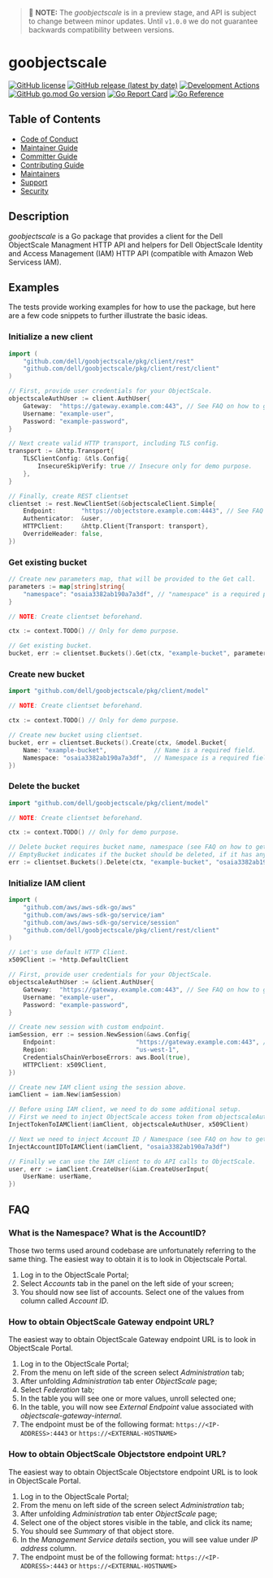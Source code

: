 
> 🚧 **NOTE:** The *goobjectscale* is in a preview stage, and API is subject to change between minor updates. Until `v1.0.0` we do not guarantee backwards compatibility between versions.

# goobjectscale

[![GitHub license](https://img.shields.io/github/license/dell/goobjectscale)](https://github.com/dell/goobjectscale/blob/main/LICENSE)
[![GitHub release (latest by date)](https://img.shields.io/github/v/release/dell/goobjectscale)](https://github.com/dell/goobjectscale/releases/latest)
[![Development Actions](https://github.com/dell/goobjectscale/actions/workflows/development.yaml/badge.svg)](https://github.com/dell/goobjectscale/actions/workflows/development.yaml)
[![GitHub go.mod Go version](https://img.shields.io/github/go-mod/go-version/dell/goobjectscale)](https://github.com/dell/goobjectscale/blob/main/go.mod)
[![Go Report Card](https://goreportcard.com/badge/github.com/dell/goobjectscale)](https://goreportcard.com/report/github.com/dell/goobjectscale)
[![Go Reference](https://pkg.go.dev/badge/github.com/dell/goobjectscale.svg)](https://pkg.go.dev/github.com/dell/goobjectscale)

## Table of Contents

* [Code of Conduct](./docs/CODE_OF_CONDUCT.md)
* [Maintainer Guide](./docs/MAINTAINER_GUIDE.md)
* [Committer Guide](./docs/COMMITTER_GUIDE.md)
* [Contributing Guide](./docs/CONTRIBUTING.md)
* [Maintainers](./docs/MAINTAINERS.md)
* [Support](./docs/SUPPORT.md)
* [Security](./docs/SECURITY.md)

## Description
_goobjectscale_ is a Go package that provides a client for the Dell ObjectScale Managment HTTP API and helpers for Dell ObjectScale Identity and Access Management (IAM) HTTP API (compatible with Amazon Web Servicess IAM).

## Examples
The tests provide working examples for how to use the package, but here are a few code snippets to further illustrate the basic ideas.

### Initialize a new client


```go
import (
	"github.com/dell/goobjectscale/pkg/client/rest"
	"github.com/dell/goobjectscale/pkg/client/rest/client"
)

// First, provide user credentials for your ObjectScale.
objectscaleAuthUser := client.AuthUser{
	Gateway:  "https://gateway.example.com:443", // See FAQ on how to get it.
	Username: "example-user",
	Password: "example-password",
}

// Next create valid HTTP transport, including TLS config.
transport := &http.Transport{
	TLSClientConfig: &tls.Config{
		InsecureSkipVerify: true // Insecure only for demo purpose.
	},
}

// Finally, create REST clientset
clientset := rest.NewClientSet(&objectscaleClient.Simple{
	Endpoint:       "https://objectstore.example.com:4443", // See FAQ on how to get it.
	Authenticator:  &user,
	HTTPClient:     &http.Client{Transport: transport},
	OverrideHeader: false,
})
```

### Get existing bucket

```go
// Create new parameters map, that will be provided to the Get call.
parameters := map[string]string{
	"namespace": "osaia3382ab190a7a3df", // "namespace" is a required parameter (see FAQ on how to get it).
}

// NOTE: Create clientset beforehand.

ctx := context.TODO() // Only for demo purpose.

// Get existing bucket.
bucket, err := clientset.Buckets().Get(ctx, "example-bucket", parameters)
```

### Create new bucket

```go
import "github.com/dell/goobjectscale/pkg/client/model"

// NOTE: Create clientset beforehand.

ctx := context.TODO() // Only for demo purpose.

// Create new bucket using clientset.
bucket, err = clientset.Buckets().Create(ctx, &model.Bucket{
	Name: "example-bucket",             // Name is a required field.
	Namespace: "osaia3382ab190a7a3df",  // Namespace is a required field.
})
```

### Delete the bucket

```go
import "github.com/dell/goobjectscale/pkg/client/model"

// NOTE: Create clientset beforehand.

ctx := context.TODO() // Only for demo purpose.

// Delete bucket requires bucket name, namespace (see FAQ on how to get it) and emptyBucket parameters.
// EmptyBucket indicates if the bucket should be deleted, if it has any objects.
err := clientset.Buckets().Delete(ctx, "example-bucket", "osaia3382ab190a7a3df", false)
```

### Initialize IAM client

```go
import (
	"github.com/aws/aws-sdk-go/aws"
	"github.com/aws/aws-sdk-go/service/iam"
	"github.com/aws/aws-sdk-go/service/session"
	"github.com/dell/goobjectscale/pkg/client/rest/client"
)

// Let's use default HTTP Client.
x509Client := *http.DefaultClient

// First, provide user credentials for your ObjectScale.
objectscaleAuthUser := &client.AuthUser{
	Gateway:  "https://gateway.example.com:443", // See FAQ on how to get it.
	Username: "example-user",
	Password: "example-password",
}

// Create new session with custom endpoint.
iamSession, err := session.NewSession(&aws.Config{
	Endpoint:                      "https://gateway.example.com:443", // See FAQ on how to get it.
	Region:                        "us-west-1",
	CredentialsChainVerboseErrors: aws.Bool(true),
	HTTPClient: x509Client,
})

// Create new IAM client using the session above.
iamClient = iam.New(iamSession)

// Before using IAM client, we need to do some additional setup.
// First we need to inject ObjectScale access token from objectscaleAuthUser structure.
InjectTokenToIAMClient(iamClient, objectscaleAuthUser, x509Client)

// Next we need to inject Account ID / Namespace (see FAQ on how to get it).
InjectAccountIDToIAMClient(iamClient, "osaia3382ab190a7a3df")

// Finally we can use the IAM client to do API calls to ObjectScale.
user, err := iamClient.CreateUser(&iam.CreateUserInput{
	UserName: userName,
})
```

## FAQ

### What is the Namespace? What is the AccountID?

Those two terms used around codebase are unfortunately referring to the same thing. The easiest way to obtain it is to look in Objectscale Portal.

1. Log in to the ObjectScale Portal;
2. Select *Accounts* tab in the panel on the left side of your screen;
3. You should now see list of accounts. Select one of the values from column called *Account ID*.

### How to obtain ObjectScale Gateway endpoint URL?

The easiest way to obtain ObjectScale Gateway endpoint URL is to look in ObjectScale Portal.

1. Log in to the ObjectScale Portal;
2. From the menu on left side of the screen select *Administration* tab;
3. After unfolding *Administration* tab enter *ObjectScale* page;
4. Select *Federation* tab;
5. In the table you will see one or more values, unroll selected one;
6. In the table, you will now see *External Endpoint* value associated with *objectscale-gateway-internal*.
7. The endpoint must be of the following format: `https://<IP-ADDRESS>:4443` or `https://<EXTERNAL-HOSTNAME>`

### How to obtain ObjectScale Objectstore endpoint URL?

The easiest way to obtain ObjectScale Objectstore endpoint URL is to look in ObjectScale Portal.


1. Log in to the ObjectScale Portal;
2. From the menu on left side of the screen select *Administration* tab;
3. After unfolding *Administration* tab enter *ObjectScale* page;
4. Select one of the object stores visible in the table, and click its name;
5. You should see *Summary* of that object store.
6. In the *Management Service details* section, you will see value under *IP address* column.
7. The endpoint must be of the following format: `https://<IP-ADDRESS>:4443` or `https://<EXTERNAL-HOSTNAME>`
